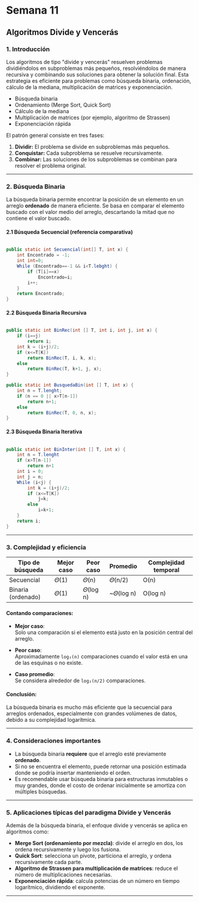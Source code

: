 # Semana 11

## Algoritmos Divide y Vencerás

### 1. Introducción
Los algoritmos de tipo "divide y vencerás" resuelven problemas dividiéndolos en subproblemas más pequeños, resolviéndolos de manera recursiva y combinando sus soluciones para obtener la solución final. Esta estrategia es eficiente para problemas como búsqueda binaria, ordenación, cálculo de la mediana, multiplicación de matrices y exponenciación.

- Búsqueda binaria
- Ordenamiento (Merge Sort, Quick Sort)
- Cálculo de la mediana
- Multiplicación de matrices (por ejemplo, algoritmo de Strassen)
- Exponenciación rápida

El patrón general consiste en tres fases:

1. **Dividir:** El problema se divide en subproblemas más pequeños.
2. **Conquistar:** Cada subproblema se resuelve recursivamente.
3. **Combinar:** Las soluciones de los subproblemas se combinan para resolver el problema original.

---

### 2. Búsqueda Binaria

La búsqueda binaria permite encontrar la posición de un elemento en un arreglo **ordenado** de manera eficiente. Se basa en comparar el elemento buscado con el valor medio del arreglo, descartando la mitad que no contiene el valor buscado.

#### 2.1 Búsqueda Secuencial (referencia comparativa)

```java

public static int Secuencial(int[] T, int x) {
    int Encontrado = -1;
    int int=0;
    While (Encontrado==-1 && i<T.lebght) {
        if (T[i]==x)
            Encontrado=i;
        i++;
    }
    return Encontrado;
}

```

#### 2.2 Búsqueda Binaria Recursiva

```java

public static int BinRec(int [] T, int i, int j, int x) {
    if (i==j)
        return i;
    int k = (i+j)/2;
    if (x<=T[K])
        return BinRec(T, i, k, x);
    else
        return BinRec(T, k+1, j, x);
}

public static int BusquedaBin(int [] T, int x) {
    int n = T.lenght;
    if (n == 0 || x>T[n-1])
        return n+1;
    else
        return BinRec(T, 0, n, x);
}

```

#### 2.3 Búsqueda Binaria Iterativa

```java

public static int BinInter(int [] T, int x) {
    int n = T.lenght
    if (x>T[n-1])
        return n+1
    int i = 0;
    int j = n;
    While (i<j) {
        int k = (i+j)/2;
        if (x<=T[K])
            j=k;
        else
            i=k+1;
    }
    return i;
}

```
---

### 3. Complejidad y eficiencia

| Tipo de búsqueda  | Mejor caso | Peor caso     | Promedio     | Complejidad temporal |
|-------------------|------------|---------------|--------------|-----------------------|
| Secuencial        | 𝛩(1)       | 𝛩(n)          | 𝛩(n/2)       | O(n)                  |
| Binaria (ordenado)| 𝛩(1)       | 𝛩(log n)      | ~𝛩(log n)    | O(log n)              |

#### Contando comparaciones:

- **Mejor caso**:  
  Solo una comparación si el elemento está justo en la posición central del arreglo.

- **Peor caso**:  
  Aproximadamente `log₂(n)` comparaciones cuando el valor está en una de las esquinas o no existe.

- **Caso promedio**:  
  Se considera alrededor de `log₂(n/2)` comparaciones.

#### Conclusión:

La búsqueda binaria es mucho más eficiente que la secuencial para arreglos ordenados, especialmente con grandes volúmenes de datos, debido a su complejidad logarítmica.

---

### 4. Consideraciones importantes

- La búsqueda binaria **requiere** que el arreglo esté previamente **ordenado**.
- Si no se encuentra el elemento, puede retornar una posición estimada donde se podría insertar manteniendo el orden.
- Es recomendable usar búsqueda binaria para estructuras inmutables o muy grandes, donde el costo de ordenar inicialmente se amortiza con múltiples búsquedas.

---

### 5. Aplicaciones típicas del paradigma Divide y Vencerás

Además de la búsqueda binaria, el enfoque divide y vencerás se aplica en algoritmos como:

- **Merge Sort (ordenamiento por mezcla)**: divide el arreglo en dos, los ordena recursivamente y luego los fusiona.
- **Quick Sort**: selecciona un pivote, particiona el arreglo, y ordena recursivamente cada parte.
- **Algoritmo de Strassen para multiplicación de matrices**: reduce el número de multiplicaciones necesarias.
- **Exponenciación rápida**: calcula potencias de un número en tiempo logarítmico, dividiendo el exponente.

---
